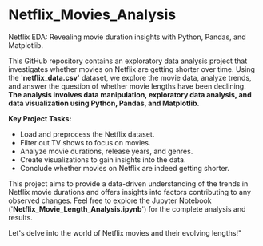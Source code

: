 # Netflix_Movies_Analysis
Netflix EDA: Revealing movie duration insights with Python, Pandas, and Matplotlib.

This GitHub repository contains an exploratory data analysis project that investigates whether movies on Netflix are getting shorter over time. Using the '**netflix_data.csv**' dataset, we explore the movie data, analyze trends, and answer the question of whether movie lengths have been declining. 
**The analysis involves data manipulation, exploratory data analysis, and data visualization using **Python**, **Pandas**, and **Matplotlib**.**

**Key Project Tasks:**

- Load and preprocess the Netflix dataset.
- Filter out TV shows to focus on movies.
- Analyze movie durations, release years, and genres.
- Create visualizations to gain insights into the data.
- Conclude whether movies on Netflix are indeed getting shorter.

This project aims to provide a data-driven understanding of the trends in Netflix movie durations and offers insights into factors contributing to any observed changes. Feel free to explore the Jupyter Notebook ('**Netflix_Movie_Length_Analysis.ipynb**') for the complete analysis and results.

Let's delve into the world of Netflix movies and their evolving lengths!"
